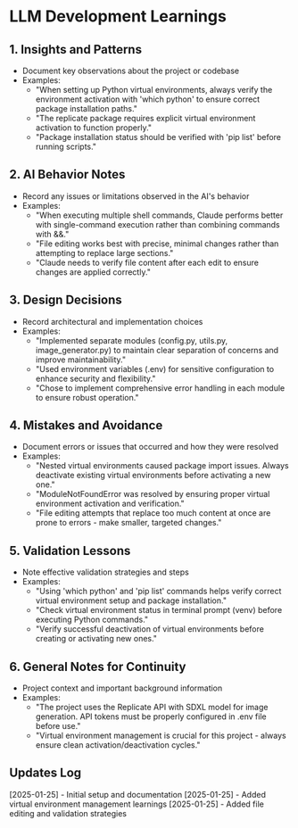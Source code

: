 # LLM Development Learnings

## 1. Insights and Patterns
* Document key observations about the project or codebase
* Examples:
   * "When setting up Python virtual environments, always verify the environment activation with 'which python' to ensure correct package installation paths."
   * "The replicate package requires explicit virtual environment activation to function properly."
   * "Package installation status should be verified with 'pip list' before running scripts."

## 2. AI Behavior Notes
* Record any issues or limitations observed in the AI's behavior
* Examples:
   * "When executing multiple shell commands, Claude performs better with single-command execution rather than combining commands with &&."
   * "File editing works best with precise, minimal changes rather than attempting to replace large sections."
   * "Claude needs to verify file content after each edit to ensure changes are applied correctly."

## 3. Design Decisions
* Record architectural and implementation choices
* Examples:
   * "Implemented separate modules (config.py, utils.py, image_generator.py) to maintain clear separation of concerns and improve maintainability."
   * "Used environment variables (.env) for sensitive configuration to enhance security and flexibility."
   * "Chose to implement comprehensive error handling in each module to ensure robust operation."

## 4. Mistakes and Avoidance
* Document errors or issues that occurred and how they were resolved
* Examples:
   * "Nested virtual environments caused package import issues. Always deactivate existing virtual environments before activating a new one."
   * "ModuleNotFoundError was resolved by ensuring proper virtual environment activation and verification."
   * "File editing attempts that replace too much content at once are prone to errors - make smaller, targeted changes."

## 5. Validation Lessons
* Note effective validation strategies and steps
* Examples:
   * "Using 'which python' and 'pip list' commands helps verify correct virtual environment setup and package installation."
   * "Check virtual environment status in terminal prompt (venv) before executing Python commands."
   * "Verify successful deactivation of virtual environments before creating or activating new ones."

## 6. General Notes for Continuity
* Project context and important background information
* Examples:
   * "The project uses the Replicate API with SDXL model for image generation. API tokens must be properly configured in .env file before use."
   * "Virtual environment management is crucial for this project - always ensure clean activation/deactivation cycles."

## Updates Log
[2025-01-25] - Initial setup and documentation
[2025-01-25] - Added virtual environment management learnings
[2025-01-25] - Added file editing and validation strategies